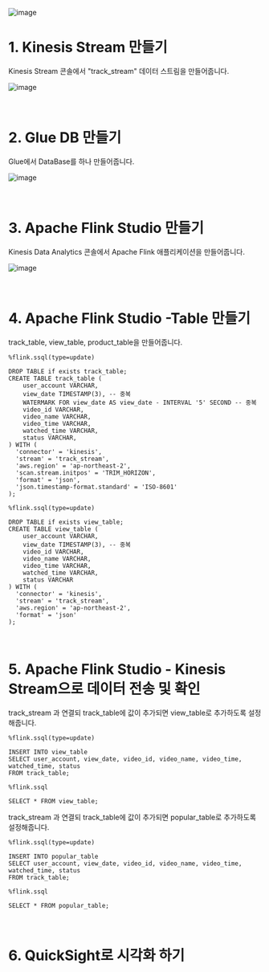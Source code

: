 ![image](https://github.com/user-attachments/assets/5c0813ca-944f-4957-a779-3c21e91745d7)

# 1\. Kinesis Stream 만들기
Kinesis Stream 콘솔에서 "track\_stream" 데이터 스트림을 만들어줍니다.

![image](https://github.com/user-attachments/assets/2e213b25-fec5-4fb4-8bc8-a9846298a84d)

<br>

# 2\. Glue DB 만들기
Glue에서 DataBase를 하나 만들어줍니다.

![image](https://github.com/user-attachments/assets/d0bdda88-ad40-4423-a506-870517e9a852)

<br>

# 3\. Apache Flink Studio 만들기
Kinesis Data Analytics 콘솔에서 Apache Flink 애플리케이션을 만들어줍니다.

![image](https://github.com/user-attachments/assets/d6f2c121-c572-4bfe-8f90-e4013c61a5a6)

<br>

# 4\. Apache Flink Studio -Table 만들기
track\_table, view\_table, product\_table을 만들어줍니다.
```
%flink.ssql(type=update)

DROP TABLE if exists track_table;
CREATE TABLE track_table (
    user_account VARCHAR,
    view_date TIMESTAMP(3), -- 중복
    WATERMARK FOR view_date AS view_date - INTERVAL '5' SECOND -- 중복
    video_id VARCHAR,
    video_name VARCHAR,
    video_time VARCHAR,
    watched_time VARCHAR,
    status VARCHAR,
) WITH (
  'connector' = 'kinesis',
  'stream' = 'track_stream',
  'aws.region' = 'ap-northeast-2',
  'scan.stream.initpos' = 'TRIM_HORIZON',
  'format' = 'json',
  'json.timestamp-format.standard' = 'ISO-8601'
);
```
```
%flink.ssql(type=update)

DROP TABLE if exists view_table;
CREATE TABLE view_table (
    user_account VARCHAR,
    view_date TIMESTAMP(3), -- 중복
    video_id VARCHAR,
    video_name VARCHAR,
    video_time VARCHAR,
    watched_time VARCHAR,
    status VARCHAR
) WITH (
  'connector' = 'kinesis',
  'stream' = 'track_stream',
  'aws.region' = 'ap-northeast-2',
  'format' = 'json'
);
```

<br>

# 5. Apache Flink Studio - Kinesis Stream으로 데이터 전송 및 확인
track\_stream 과 연결되 track\_table에 값이 추가되면 view\_table로 추가하도록 설정해줍니다.
```
%flink.ssql(type=update)

INSERT INTO view_table
SELECT user_account, view_date, video_id, video_name, video_time, watched_time, status
FROM track_table;
```
```
%flink.ssql

SELECT * FROM view_table;
```
track\_stream 과 연결되 track\_table에 값이 추가되면 popular\_table로 추가하도록 설정해줍니다.
```
%flink.ssql(type=update)

INSERT INTO popular_table
SELECT user_account, view_date, video_id, video_name, video_time, watched_time, status
FROM track_table;
```
```
%flink.ssql

SELECT * FROM popular_table;
```

<br>

# 6\. QuickSight로 시각화 하기
